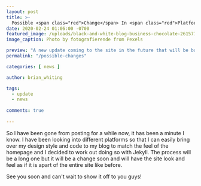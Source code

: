 ```yaml
---
layout: post
title: >-
  Possible <span class="red">Change</span> In <span class="red">Platform</span>
date: 2020-02-24 01:06:00 -0700
featured_image: /uploads/black-and-white-blog-business-chocolate-261577.jpg
image_caption: Photo by fotografierende from Pexels

preview: "A new update coming to the site in the future that will be based on Jekyll static site generator. Saw them a while back and decided to make a whole new site based around their platform."
permalink: "/possible-changes"

categories: [ news ]

author: brian_whiting

tags:
  - update
  - news
  
comments: true
  
---
```


So I have been gone from posting for a while now, it has been a minute I know. I have been looking into different platforms so that I can easily bring over my design style and code to my blog to match the feel of the homepage and I decided to work out doing so with Jekyll. The process will be a long one but it will be a change soon and will have the site look and feel as if it is apart of the entire site like before.

See you soon and can't wait to show it off to you guys!